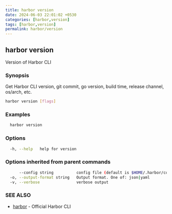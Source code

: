 ```yaml
---
title: harbor version
date: 2024-06-03 22:01:02 +0530
categories: [harbor,version]
tags: [harbor,version]
permalink: harbor/version
---
```

## harbor version

Version of Harbor CLI

### Synopsis

Get Harbor CLI version, git commit, go version, build time, release channel, os/arch, etc.

```bash
harbor version [flags]
```

### Examples

```bash
  harbor version
```

### Options

```bash
  -h, --help   help for version
```

### Options inherited from parent commands

```bash
      --config string          config file (default is $HOME/.harbor/config.yaml) (default "/home/user/.harbor/config.yaml")
  -o, --output-format string   Output format. One of: json|yaml
  -v, --verbose                verbose output
```

### SEE ALSO

* [harbor]()	 - Official Harbor CLI

